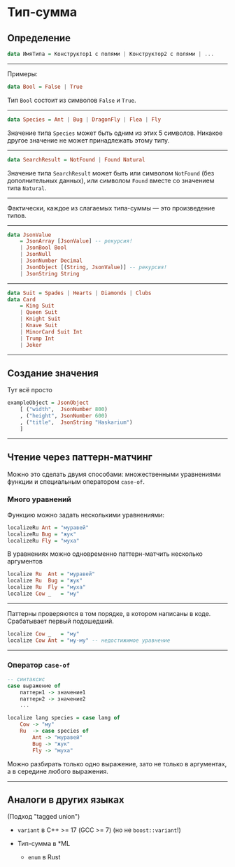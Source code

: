 # Тип-сумма

## Определение

```haskell
data ИмяТипа = Конструктор1 с полями | Конструктор2 с полями | ...
```

--------------------------------------------------------------------------------

Примеры:

```haskell
data Bool = False | True
```

Тип `Bool` состоит из символов `False` и `True`.

--------------------------------------------------------------------------------

```haskell
data Species = Ant | Bug | DragonFly | Flea | Fly
```

Значение типа `Species` может быть одним из этих 5 символов.
Никакое другое значение не может принадлежать этому типу.

--------------------------------------------------------------------------------

```haskell
data SearchResult = NotFound | Found Natural
```

Значение типа `SearchResult` может быть или символом `NotFound`
(без дополнительных данных),
или символом `Found` вместе со значением типа `Natural`.

--------------------------------------------------------------------------------

Фактически, каждое из слагаемых типа-суммы — это произведение типов.

--------------------------------------------------------------------------------

```haskell
data JsonValue
    = JsonArray [JsonValue] -- рекурсия!
    | JsonBool Bool
    | JsonNull
    | JsonNumber Decimal
    | JsonObject [(String, JsonValue)] -- рекурсия!
    | JsonString String
```

--------------------------------------------------------------------------------

```haskell
data Suit = Spades | Hearts | Diamonds | Clubs
data Card
    = King Suit
    | Queen Suit
    | Knight Suit
    | Knave Suit
    | MinorCard Suit Int
    | Trump Int
    | Joker
```

--------------------------------------------------------------------------------

## Создание значения

Тут всё просто

```haskell
exampleObject = JsonObject
    [ ("width",  JsonNumber 800)
    , ("height", JsonNumber 600)
    , ("title",  JsonString "Haskarium")
    ]
```

--------------------------------------------------------------------------------

## Чтение через паттерн-матчинг

Можно это сделать двумя способами:
множественными уравнениями функции и специальным оператором `case-of`.

### Много уравнений

Функцию можно задать несколькими уравнениями:

```haskell
localizeRu Ant = "муравей"
localizeRu Bug = "жук"
localizeRu Fly = "муха"
```

В уравнениях можно одновременно паттерн-матчить несколько аргументов

```haskell
localize Ru  Ant = "муравей"
localize Ru  Bug = "жук"
localize Ru  Fly = "муха"
localize Cow _   = "му"
```

--------------------------------------------------------------------------------

Паттерны проверяются в том порядке, в котором написаны в коде.
Срабатывает первый подошедший.

```haskell
localize Cow _   = "му"
localize Cow Ant = "му-му" -- недостижимое уравнение
```

--------------------------------------------------------------------------------

### Оператор `case-of`

```haskell
-- синтаксис
case выражение of
    паттерн1 -> значение1
    паттерн2 -> значение2
    ...
```

```haskell
localize lang species = case lang of
    Cow -> "му"
    Ru  -> case species of
        Ant -> "муравей"
        Bug -> "жук"
        Fly -> "муха"
```

Можно разбирать только одно выражение, зато не только в аргументах,
а в середине любого выражения.

--------------------------------------------------------------------------------

## Аналоги в других языках

(Подход "tagged union")

- `variant` в С++ >= 17 (GCC >= 7) (но не `boost::variant`!)
- Тип-сумма в *ML

  - `enum` в Rust
